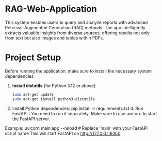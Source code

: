 # RAG-Web-Application
This system enables users to query and analyze reports with advanced Retrieval-Augmented Generation (RAG) methods. The app intelligently extracts valuable insights from diverse sources, offering results not only from text but also images and tables within PDFs.
# Project Setup

Before running the application, make sure to install the necessary system dependencies:

1. **Install distutils** (for Python 3.12 or above):
   ```bash
   sudo apt-get update
   sudo apt-get install python3-distutils
2.   Install Python dependencies:
     pip install -r requirements.txt
d. Run FastAPI :
You need to  run it separately. Make sure to use uvicorn to start the FastAPI server.

Example:
uvicorn main:app --reload  # Replace 'main' with your FastAPI script name
This will start FastAPI on http://127.0.0.1:8000.
